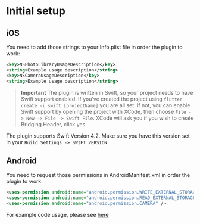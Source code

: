 # Initial setup

## iOS 
You need to add those strings to your Info.plist file in order the plugin to work:
```xml
<key>NSPhotoLibraryUsageDescription</key>
<string>Example usage description</string>
<key>NSCameraUsageDescription</key>
<string>Example usage description</string>
```

>**Important** The plugin is written in Swift, so your project needs to have Swift support enabled. If you've created the project using `flutter create -i swift [projectName]` you are all set. If not, you can enable Swift support by opening the project with XCode, then choose `File -> New -> File -> Swift File`. XCode will ask you if you wish to create Bridging Header, click yes.

The plugin supports Swift Version 4.2. Make sure you have this version set in your `Build Settings -> SWIFT_VERSION`

## Android

You need to request those permissions in AndroidManifest.xml in order the plugin to work:

```xml
<uses-permission android:name="android.permission.WRITE_EXTERNAL_STORAGE" />
<uses-permission android:name="android.permission.READ_EXTERNAL_STORAGE" />
<uses-permission android:name="android.permission.CAMERA" />
```

For example code usage, please see [here](https://github.com/Sh1d0w/multi_image_picker/blob/master/example/lib/main.dart)